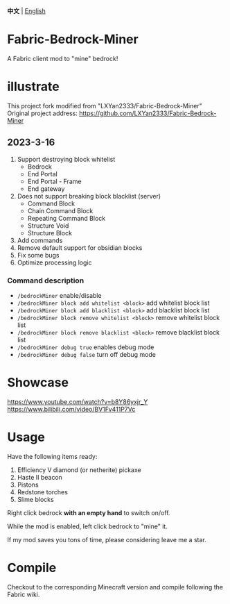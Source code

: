 **中文** | [English](https://github.com/Bunnui/Fabric-Bedrock-Miner/blob/main/README_EN.md)

# Fabric-Bedrock-Miner
A Fabric client mod to "mine" bedrock!

# illustrate
This project fork modified from "LXYan2333/Fabric-Bedrock-Miner"<br>
Original project address: https://github.com/LXYan2333/Fabric-Bedrock-Miner

## 2023-3-16

1. Support destroying block whitelist
   - Bedrock
   - End Portal
   - End Portal - Frame
   - End gateway
2. Does not support breaking block blacklist (server)
   - Command Block
   - Chain Command Block
   - Repeating Command Block
   - Structure Void
   - Structure Block
3. Add commands
4. Remove default support for obsidian blocks
5. Fix some bugs
6. Optimize processing logic

### Command description
- `/bedrockMiner` enable/disable
- `/bedrockMiner block add whitelist <block>` add whitelist block list
- `/bedrockMiner block add blacklist <block>` add blacklist block list
- `/bedrockMiner block remove whitelist <block>` remove whitelist block list
- `/bedrockMiner block remove blacklist <block>` remove blacklist block list
- `/bedrockMiner debug true` enables debug mode
- `/bedrockMiner debug false` turn off debug mode

# Showcase
https://www.youtube.com/watch?v=b8Y86yxjr_Y  
https://www.bilibili.com/video/BV1Fv411P7Vc

# Usage
Have the following items ready:
1. Efficiency V diamond (or netherite) pickaxe
2. Haste II beacon
3. Pistons
4. Redstone torches
5. Slime blocks

Right click bedrock **with an empty hand** to switch on/off.

While the mod is enabled, left click bedrock to "mine" it.

If my mod saves you tons of time, please considering leave me a star.

# Compile
Checkout to the corresponding Minecraft version and compile following the Fabric wiki.
